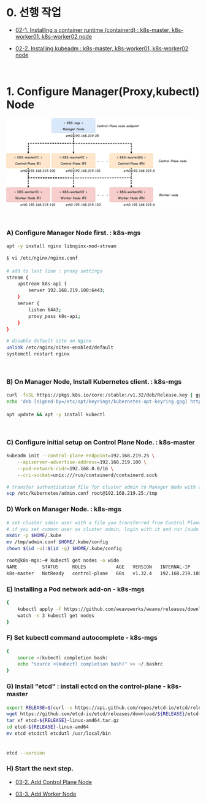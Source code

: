 # 0. 선행 작업

- [02-1. Installing a container runtime (containerd) : k8s-master, k8s-worker01, k8s-worker02 node](https://github.com/revenge1005/k8s-cluster-setup/tree/main/02.%20Container%20runtime/02-02.%20containerd#01-installing-a-container-runtime-containerd--all-nodes)

- [02-2. Installing kubeadm : k8s-master, k8s-worker01, k8s-worker02 node](https://github.com/revenge1005/k8s-cluster-setup/tree/main/02.%20Container%20runtime/02-02.%20containerd#02-installing-kubeadm--all-node)

<BR>

# 1. Configure Manager(Proxy,kubectl) Node

![multi-node](https://github.com/revenge1005/k8s-cluster-setup/blob/main/multi-node-configuration.png)

<BR>

### A) Configure Manager Node first. : k8s-mgs

```bash
apt -y install nginx libnginx-mod-stream
```

```bash
$ vi /etc/nginx/nginx.conf

# add to last line : proxy settings
stream {
    upstream k8s-api {
        server 192.168.219.100:6443;
    }
    server {
        listen 6443;
        proxy_pass k8s-api;
    }
}
```

```bash
# disable default site on Nginx
unlink /etc/nginx/sites-enabled/default
systemctl restart nginx
```

<BR>

### B) On Manager Node, Install Kubernetes client. : k8s-mgs

```bash
curl -fsSL https://pkgs.k8s.io/core:/stable:/v1.32/deb/Release.key | gpg --dearmor -o /etc/apt/keyrings/kubernetes-apt-keyring.gpg
echo 'deb [signed-by=/etc/apt/keyrings/kubernetes-apt-keyring.gpg] https://pkgs.k8s.io/core:/stable:/v1.32/deb/ /' | sudo tee /etc/apt/sources.list.d/kubernetes.list

apt update && apt -y install kubectl
```

<BR>

### C) Configure initial setup on Control Plane Node. : k8s-master

```bash
kubeadm init --control-plane-endpoint=192.168.219.25 \
	--apiserver-advertise-address=192.168.219.100 \
	--pod-network-cidr=192.168.0.0/16 \
	--cri-socket=unix:///run/containerd/containerd.sock
```

```bash
# transfer authentication file for cluster admin to Manager Node with any user
scp /etc/kubernetes/admin.conf root@192.168.219.25:/tmp
```

### D) Work on Manager Node. : k8s-mgs

```bash
# set cluster admin user with a file you transferred from Control Plane
# if you set common user as cluster admin, login with it and run [sudo cp/chown ***]
mkdir -p $HOME/.kube
mv /tmp/admin.conf $HOME/.kube/config
chown $(id -u):$(id -g) $HOME/.kube/config
```

```bash
root@k8s-mgs:~# kubectl get nodes -o wide
NAME         STATUS     ROLES           AGE   VERSION   INTERNAL-IP       EXTERNAL-IP   OS-IMAGE             KERNEL-VERSION     CONTAINER-RUNTIME
k8s-master   NotReady   control-plane   60s   v1.32.4   192.168.219.100   <none>        Ubuntu 24.04.2 LTS   6.8.0-60-generic   containerd://1.7.24
```

### E) Installing a Pod network add-on - k8s-mgs

```bash
{
    kubectl apply -f https://github.com/weaveworks/weave/releases/download/v2.8.1/weave-daemonset-k8s.yaml
    watch -n 3 kubectl get nodes
}
```

### F) Set kubectl command autocomplete - k8s-mgs

```bash
{
    source <(kubectl completion bash)
    echo "source <(kubectl completion bash)" >> ~/.bashrc
}
```

### G) Install "etcd" : install ectcd on the control-plane - k8s-master

```bash
export RELEASE=$(curl -s https://api.github.com/repos/etcd-io/etcd/releases/latest|grep tag_name | cut -d '"' -f 4)
wget https://github.com/etcd-io/etcd/releases/download/${RELEASE}/etcd-${RELEASE}-linux-amd64.tar.gz
tar xf etcd-${RELEASE}-linux-amd64.tar.gz
cd etcd-${RELEASE}-linux-amd64
mv etcd etcdctl etcdutl /usr/local/bin


etcd --version
```

### H) Start the next step.

- [03-2. Add Control Plane Node](https://github.com/revenge1005/k8s-cluster-setup/tree/main/03.%20multi-node_Dashboard/03-2.%20Add%20Control%20Plane%20Node)

- [03-3. Add Worker Node](https://github.com/revenge1005/k8s-cluster-setup/tree/main/03.%20multi-node_Dashboard/03-3.%20Add%20Worker%20Node)